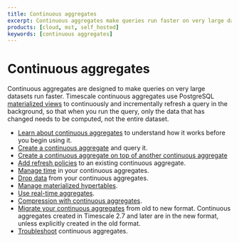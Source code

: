 ```yaml
---
title: Continuous aggregates
excerpt: Continuous aggregates make queries run faster on very large datasets
products: [cloud, mst, self_hosted]
keywords: [continuous aggregates]
---
```


# Continuous aggregates

Continuous aggregates are designed to make queries on very large datasets run
faster. Timescale continuous aggregates use
PostgreSQL [materialized views][postgres-materialized-views] to continuously and
incrementally refresh a query in the background, so that when you run the query,
only the data that has changed needs to be computed, not the entire dataset.

*   [Learn about continuous aggregates][about-caggs] to understand how it works
    before you begin using it.
*   [Create a continuous aggregate][cagg-create] and query it.
*   [Create a continuous aggregate on top of another continuous aggregate][cagg-on-cagg]
*   [Add refresh policies][cagg-autorefresh] to an existing continuous aggregate.
*   [Manage time][cagg-time] in your continuous aggregates.
*   [Drop data][cagg-drop] from your continuous aggregates.
*   [Manage materialized hypertables][cagg-mat-hypertables].
*   [Use real-time aggregates][cagg-realtime].
*   [Compression with continuous aggregates][cagg-compression].
*   [Migrate your continuous aggregates][cagg-migrate] from old to new format.
    Continuous aggregates created in Timescale&nbsp;2.7 and later are in the new
    format, unless explicitly created in the old format.
*   [Troubleshoot][cagg-tshoot] continuous aggregates.

[about-caggs]: /use-timescale/:currentVersion:/continuous-aggregates/about-continuous-aggregates
[cagg-autorefresh]: /use-timescale/:currentVersion:/continuous-aggregates/refresh-policies
[cagg-compression]: /use-timescale/:currentVersion:/continuous-aggregates/compression-on-continuous-aggregates
[cagg-create]: /use-timescale/:currentVersion:/continuous-aggregates/create-a-continuous-aggregate
[cagg-on-cagg]: /use-timescale/:currentVersion:/continuous-aggregates/hierarchical-continuous-aggregates/
[cagg-drop]: /use-timescale/:currentVersion:/continuous-aggregates/drop-data
[cagg-mat-hypertables]: /use-timescale/:currentVersion:/continuous-aggregates/materialized-hypertables
[cagg-migrate]: /use-timescale/:currentVersion:/continuous-aggregates/migrate
[cagg-realtime]: /use-timescale/:currentVersion:/continuous-aggregates/real-time-aggregates
[cagg-time]: /use-timescale/:currentVersion:/continuous-aggregates/time
[cagg-tshoot]: /use-timescale/:currentVersion:/continuous-aggregates/troubleshooting
[postgres-materialized-views]: https://www.postgresql.org/docs/current/rules-materializedviews.html
